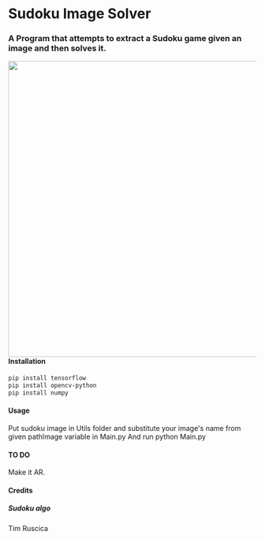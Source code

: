 # Sudoku Image Solver

### A Program that attempts to extract a Sudoku game given an image and then solves it. 

<img align="left" src="https://i.imgur.com/SJKR9gC.png" width="600px"/>

#### Installation

```bash
pip install tensorflow 
pip install opencv-python
pip install numpy

```

#### Usage


Put sudoku image in Utils folder and substitute your image's name from given pathImage variable in Main.py 
And run python Main.py



#### TO DO

   Make it AR.

#### Credits
   ##### Sudoku algo
   Tim Ruscica

